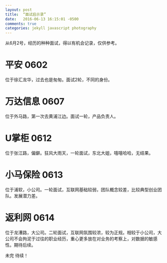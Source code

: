 ```yaml
---
layout: post
title:  “面试启示录”
date:   2016-06-13 16:15:01 -0500
comments: true
categories: jekyll javascript photography
---
```


从6月2号，经历的种种面试，得以有机会记录，仅供参考。

# 平安  0602
位于徐汇龙华，过去也是匆匆。面试2轮，不同的身份。

# 万达信息 0607
位于外马路，第一次去黄浦江边。面试一轮，产品负责人。

# U掌柜 0612
位于张江路，偏僻。狂风大雨天，一轮面试，东北大姐，嘻嘻哈哈，无结果。

# 小马保险 0613
位于浦软，小公司。一轮面试，互联网基础较弱，团队概念较差，比较典型创业团队。发展潜力差。

# 返利网 0614
位于龙漕路，大公司。二轮面试，互联网氛围较浓，较为正规。相较于小公司，大公司不会拘泥于过往的职业经历，重心更多放在对业务的考察上，对数据的敏感性。期待后续。

未完 待续！
